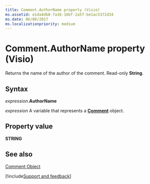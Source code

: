 ```yaml
---
title: Comment.AuthorName property (Visio)
ms.assetid: e1da4db8-7a16-16bf-2a5f-be1ac5372d34
ms.date: 06/08/2017
ms.localizationpriority: medium
---
```



# Comment.AuthorName property (Visio)

Returns the name of the author of the comment. Read-only **String**.


## Syntax

_expression_.**AuthorName**

_expression_ A variable that represents a **[Comment](Visio.Comment.md)** object.


## Property value

 **STRING**


## See also


[Comment Object](Visio.comment.md)

[!include[Support and feedback](~/includes/feedback-boilerplate.md)]